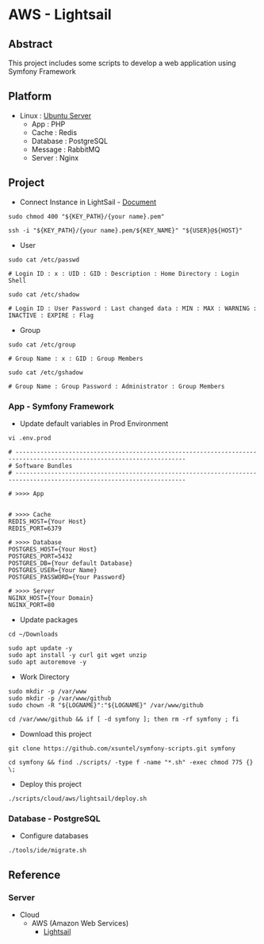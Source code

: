 # AWS - Lightsail

## Abstract

This project includes some scripts to develop a web application using Symfony Framework

## Platform

* Linux : [Ubuntu Server](https://ubuntu.com/download/server/arm)
  * App : PHP
  * Cache : Redis
  * Database : PostgreSQL
  * Message : RabbitMQ
  * Server : Nginx

## Project

* Connect Instance in LightSail - [Document](https://docs.aws.amazon.com/lightsail/latest/userguide/amazon-lightsail-ssh-using-terminal.html)

```
sudo chmod 400 "${KEY_PATH}/{your name}.pem"

ssh -i "${KEY_PATH}/{your name}.pem/${KEY_NAME}" "${USER}@${HOST}"
```

* User

```
sudo cat /etc/passwd

# Login ID : x : UID : GID : Description : Home Directory : Login Shell
```

```
sudo cat /etc/shadow

# Login ID : User Password : Last changed data : MIN : MAX : WARNING : INACTIVE : EXPIRE : Flag
```

* Group

```
sudo cat /etc/group

# Group Name : x : GID : Group Members
```

```
sudo cat /etc/gshadow

# Group Name : Group Password : Administrator : Group Members
```

### App - Symfony Framework

* Update default variables in Prod Environment

```
vi .env.prod

# ----------------------------------------------------------------------------------------------------------------------
# Software Bundles
# ----------------------------------------------------------------------------------------------------------------------

# >>>> App


# >>>> Cache
REDIS_HOST={Your Host}
REDIS_PORT=6379

# >>>> Database
POSTGRES_HOST={Your Host}
POSTGRES_PORT=5432
POSTGRES_DB={Your default Database}
POSTGRES_USER={Your Name}
POSTGRES_PASSWORD={Your Password}

# >>>> Server
NGINX_HOST={Your Domain}
NGINX_PORT=80
```

* Update packages

```
cd ~/Downloads

sudo apt update -y
sudo apt install -y curl git wget unzip
sudo apt autoremove -y
```

* Work Directory

```
sudo mkdir -p /var/www
sudo mkdir -p /var/www/github
sudo chown -R "${LOGNAME}":"${LOGNAME}" /var/www/github

cd /var/www/github && if [ -d symfony ]; then rm -rf symfony ; fi
```

* Download this project

```
git clone https://github.com/xsuntel/symfony-scripts.git symfony

cd symfony && find ./scripts/ -type f -name "*.sh" -exec chmod 775 {} \;
```

* Deploy this project

```
./scripts/cloud/aws/lightsail/deploy.sh
```

### Database - PostgreSQL

* Configure databases

```
./tools/ide/migrate.sh
```

## Reference

### Server

* Cloud
    * AWS (Amazon Web Services)
        * [Lightsail](https://aws.amazon.com/ko/lightsail)
